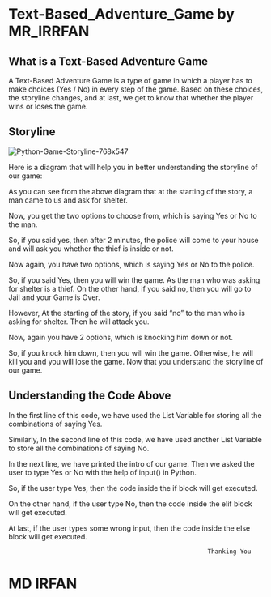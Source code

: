 # Text-Based_Adventure_Game by MR_IRRFAN

## What is a Text-Based Adventure Game

A Text-Based Adventure Game is a type of game in which a player has to make choices (Yes / No) in every step of the game.
Based on these choices, the storyline changes, and at last, we get to know that whether the player wins or loses the game.

## Storyline
![Python-Game-Storyline-768x547](https://user-images.githubusercontent.com/103171462/194704373-e6f76bc0-7d2f-4ef0-a48f-b412da186c5e.png)

Here is a diagram that will help you in better understanding the storyline of our game:

As you can see from the above diagram that at the starting of the story, a man came to us and ask for shelter.

Now, you get the two options to choose from, which is saying Yes or No to the man.

So, if you said yes, then after 2 minutes, the police will come to your house and will ask you whether the thief is inside or not.

Now again, you have two options, which is saying Yes or No to the police.

So, if you said Yes, then you will win the game. As the man who was asking for shelter is a thief. On the other hand, if you said no, then you will go to Jail and your Game is Over.

However, At the starting of the story, if you said “no” to the man who is asking for shelter. Then he will attack you.

Now, again you have 2 options, which is knocking him down or not.

So, if you knock him down, then you will win the game. Otherwise, he will kill you and you will lose the game.
Now that you understand the storyline of our game. 

## Understanding the Code Above

In the first line of this code, we have used the List Variable for storing all the combinations of saying Yes.

Similarly, In the second line of this code, we have used another List Variable to store all the combinations of saying No.

In the next line, we have printed the intro of our game. Then we asked the user to type Yes or No with the help of input() in Python.

So, if the user type Yes, then the code inside the if block will get executed.

On the other hand, if the user type No, then the code inside the elif block will get executed.

At last, if the user types some wrong input, then the code inside the else block will get executed.

                                                           Thanking You
#                                                             MD IRFAN


